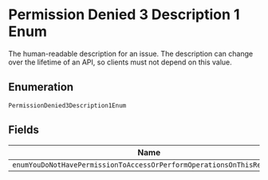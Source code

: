 
# Permission Denied 3 Description 1 Enum

The human-readable description for an issue. The description can change over the lifetime of an API, so clients must not depend on this value.

## Enumeration

`PermissionDenied3Description1Enum`

## Fields

| Name |
|  --- |
| `enumYouDoNotHavePermissionToAccessOrPerformOperationsOnThisResource` |

